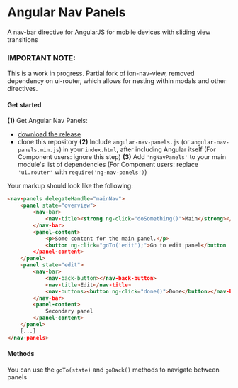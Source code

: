 # Angular Nav Panels
A nav-bar directive for AngularJS for mobile devices with sliding view transitions

### IMPORTANT NOTE: 
This is a work in progress. Partial fork of ion-nav-view, removed dependency on ui-router, which allows for nesting within modals and other directives.

#### Get started
**(1)** Get Angular Nav Panels:
 - [download the release](https://raw.githubusercontent.com/clauderic/angular-navbar/master/index.js)
 - clone this repository
**(2)** Include `angular-nav-panels.js` (or `angular-nav-panels.min.js`) in your `index.html`, after including Angular itself (For Component users: ignore this step)
**(3)** Add `'ngNavPanels'` to your main module's list of dependencies (For Component users: replace `'ui.router'` with `require('ng-nav-panels')`)

Your markup should look like the following:
```html
<nav-panels delegateHandle="mainNav">
	<panel state="overview">
		<nav-bar>
			<nav-title><strong ng-click="doSomething()">Main</strong></nav-title>
		</nav-bar>
		<panel-content>
			<p>Some content for the main panel.</p>
			<button ng-click="goTo('edit');">Go to edit panel</button
		</panel-content>
	</panel>
	<panel state="edit">
		<nav-bar>
			<nav-back-button></nav-back-button>
			<nav-title>Edit</nav-title>
			<nav-buttons><button ng-click="done()">Done</button></nav-buttons>
		</nav-bar>
		<panel-content>
			Secondary panel
		</panel-content>
	</panel>
	[...]
</nav-panels>
```
#### Methods
You can use the `goTo(state)` and `goBack()` methods to navigate between panels
